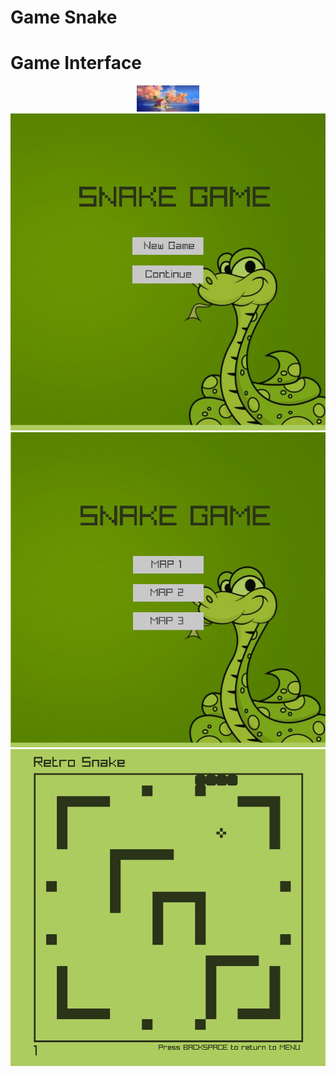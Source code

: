 # Game Snake

# Game Interface

<p align="center">
  <img src="/Logo.jpg" alt="" width="100">
  <img src="./Game_Interface/game_interface1.png" alt="" width="800">
  <img src="./Game_Interface/game_interface2.png" alt="" width="800">
  <img src="./Game_Interface/game_interface3.png" alt="" width="800">
</p>
